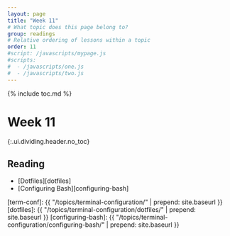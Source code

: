 ```yaml
---
layout: page
title: "Week 11"
# What topic does this page belong to?
group: readings
# Relative ordering of lessons within a topic
order: 11
#script: /javascripts/mypage.js
#scripts:
#  - /javascripts/one.js
#  - /javascripts/two.js
---
```



{% include toc.md %}

# Week 11
{:.ui.dividing.header.no_toc}

## Reading

- [Dotfiles][dotfiles]
- [Configuring Bash][configuring-bash]

<!--
## Homework

The homework for this week is to customize your Bash prompt, so get
creative!

### Handin Instructions

Please submit a picture of your prompt to AFS. To do this,

1. Name your file `week11-prompt.jpg` or `week11-prompt.png`
1. `scp` your file to AFS
1. Run `aklog cs.cmu.edu` (this is required to be able to write to the GPI
   course handin folder)
1. Move your image to the folder
   `/afs/cs/academic/class/15131-f15/users/f15/ANDREWID/`, replacing your
   AndrewID as appropriate.

Feel free to also post the screenshot to Piazza!
-->


[term-conf]: {{ "/topics/terminal-configuration/" | prepend: site.baseurl }}
[dotfiles]: {{ "/topics/terminal-configuration/dotfiles/" | prepend: site.baseurl }}
[configuring-bash]: {{ "/topics/terminal-configuration/configuring-bash/" | prepend: site.baseurl }}

